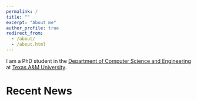 ```yaml
---
permalink: /
title: ""
excerpt: "About me"
author_profile: true
redirect_from: 
  - /about/
  - /about.html
---
```


I am a PhD student in the [Department of Computer Science and Engineering](https://engineering.tamu.edu/cse/index.html) at [Texas A&M University](https://www.tamu.edu/).

Recent News
======


